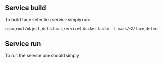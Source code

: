 ## Service build
To build face detection service simply run:
```bash
repo_root/object_detection_service$ docker build -t maas/v2/face_detection_service .
```

## Service run
To run the service one should simply
```bash

```